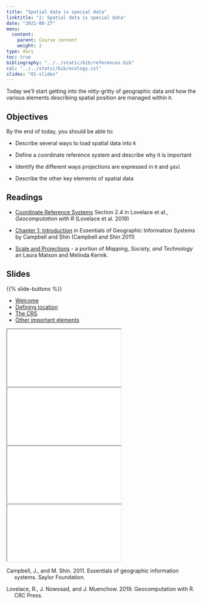 ```yaml
---
title: "Spatial data is special data"
linktitle: "2: Spatial data is special data"
date: "2021-08-27"
menu:
  content:
    parent: Course content
    weight: 2
type: docs
toc: true
bibliography: "../../static/bib/references.bib"
csl: "../../static/bib/ecology.csl"
slides: "01-slides"
---
```


Today we’ll start getting into the nitty-gritty of geographic data and how the various elements describing spatial position are managed within `R`.

## Objectives

By the end of today, you should be able to:

-   Describe several ways to load spatial data into `R`

-   Define a coordinate reference system and describe why it is important

-   Identify the different ways projections are expressed in `R` and `gdal`

-   Describe the other key elements of spatial data

## Readings

-   <i class="fas fa-book"></i> [Coordinate Reference Systems](https://geocompr.robinlovelace.net/spatial-class.html#crs-intro) Section 2.4 in Lovelace et al., *Geocomputation with R* (Lovelace et al. 2019)

-   <i class="fas fa-book"></i> [Chapter 1: Introduction](https://saylordotorg.github.io/text_essentials-of-geographic-information-systems/s05-introduction.html) in Essentials of Geographic Information Systems by Campbell and Shin (Campbell and Shin 2011)

-   <i class="fas fa-external-link-square-alt"></i> [Scale and Projections](https://open.lib.umn.edu/mapping/chapter/3-scale-and-projections/) - a portion of *Mapping, Society, and Technology* an Laura Matson and Melinda Kernik.

## Slides

{{% slide-buttons %}}

<ul class="nav nav-tabs" id="slide-tabs" role="tablist">
<li class="nav-item">
<a class="nav-link active" id="welcome-tab" data-toggle="tab" href="#welcome" role="tab" aria-controls="welcome" aria-selected="true">Welcome</a>
</li>
<li class="nav-item">
<a class="nav-link" id="defining-location-tab" data-toggle="tab" href="#defining-location" role="tab" aria-controls="defining-location" aria-selected="false">Defining location</a>
</li>
<li class="nav-item">
<a class="nav-link" id="the-crs-tab" data-toggle="tab" href="#the-crs" role="tab" aria-controls="the-crs" aria-selected="false">The CRS</a>
</li>
<li class="nav-item">
<a class="nav-link" id="other-important-elements-tab" data-toggle="tab" href="#other-important-elements" role="tab" aria-controls="other-important-elements" aria-selected="false">Other important elements</a>
</li>
</ul>

<div id="slide-tabs" class="tab-content">

<div id="welcome" class="tab-pane fade show active" role="tabpanel" aria-labelledby="welcome-tab">

<div class="embed-responsive embed-responsive-16by9">

<iframe class="embed-responsive-item" src="/slides/02-slides.html#1">
</iframe>

</div>

</div>

<div id="defining-location" class="tab-pane fade" role="tabpanel" aria-labelledby="defining-location-tab">

<div class="embed-responsive embed-responsive-16by9">

<iframe class="embed-responsive-item" src="/slides/02-slides.html#projections">
</iframe>

</div>

</div>

<div id="the-crs" class="tab-pane fade" role="tabpanel" aria-labelledby="the-crs-tab">

<div class="embed-responsive embed-responsive-16by9">

<iframe class="embed-responsive-item" src="/slides/02-slides.html#crs">
</iframe>

</div>

</div>

<div id="other-important-elements" class="tab-pane fade" role="tabpanel" aria-labelledby="other-important-elements-tab">

<div class="embed-responsive embed-responsive-16by9">

<iframe class="embed-responsive-item" src="/slides/02-slides.html#elements">
</iframe>

</div>

</div>

</div>

<div id="refs" class="references csl-bib-body hanging-indent" line-spacing="2">

<div id="ref-campbell_essentials_2011" class="csl-entry">

Campbell, J., and M. Shin. 2011. Essentials of geographic information systems. Saylor Foundation.

</div>

<div id="ref-lovelace_geocomputation_2019" class="csl-entry">

Lovelace, R., J. Nowosad, and J. Muenchow. 2019. Geocomputation with R. CRC Press.

</div>

</div>
